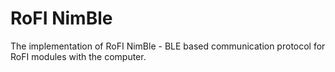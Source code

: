 # RoFI NimBle

The implementation of RoFI NimBle - BLE based communication protocol for RoFI modules with the computer.
